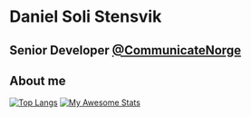 # Daniel Soli Stensvik
## Senior Developer [@CommunicateNorge](https://github.com/CommunicateNorge)

## About me

[![Top Langs](https://github-readme-stats.vercel.app/api/top-langs/?username=danielsolistensvik&layout=compact&theme=radical)](https://github.com/danielsolistensvik/github-readme-stats)
[![My Awesome Stats](https://awesome-github-stats.azurewebsites.net/user-stats/danielsolistensvik?cardType=github&theme=github-dark)](https://git.io/awesome-stats-card)
<!--
**danielsolistensvik/danielsolistensvik** is a ✨ _special_ ✨ repository because its `README.md` (this file) appears on your GitHub profile.

Here are some ideas to get you started:

- 🔭 I’m currently working on ...
- 🌱 I’m currently learning ...
- 👯 I’m looking to collaborate on ...
- 🤔 I’m looking for help with ...
- 💬 Ask me about ...
- 📫 How to reach me: ...
- 😄 Pronouns: ...
- ⚡ Fun fact: ...
-->
